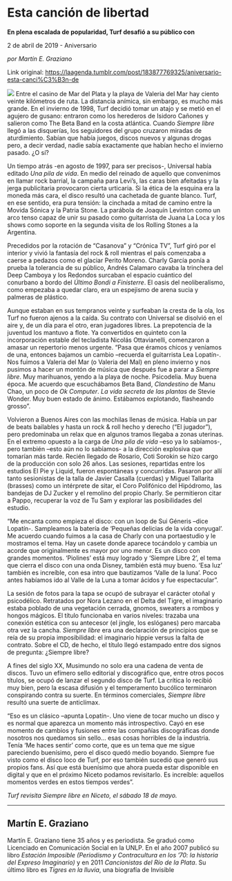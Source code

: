 # Esta canción de libertad

**En plena escalada de popularidad, Turf desafió a su público con**

2 de abril de 2019 - Aniversario

_por Martín E. Graziano_

Link original: https://laagenda.tumblr.com/post/183877769325/aniversario-esta-canci%C3%B3n-de

![](https://64.media.tumblr.com/6ff71fcf9990815cda2e39b8c0b7f13c/52966fffa4de4984-4e/s500x750/72cf34556a87b850dd8390b2376d97f321138e00.jpg)
Entre el casino de Mar del Plata y la playa de Valeria del Mar hay ciento veinte kilómetros de ruta. La distancia anímica, sin embargo, es mucho más grande. En el invierno de 1998, Turf decidió tomar un atajo y se metió en el agujero de gusano: entraron como los herederos de Isidoro Cañones y salieron como The Beta Band en la costa atlántica. Cuando *Siempre libre* llegó a las disquerías, los seguidores del grupo cruzaron miradas de aturdimiento. Sabían que había juegos, discos nuevos y algunas drogas pero, a decir verdad, nadie sabía exactamente que habían hecho el invierno pasado. ¿O sí?

Un tiempo atrás -en agosto de 1997, para ser precisos-, Universal había editado *Una pila de vida*. En medio del reinado de aquello que convenimos en llamar rock barrial, la campaña para Levi’s, las caras bien afeitadas y la jerga publicitaria provocaron cierta urticaria. Si la ética de la esquina era la moneda más cara, el disco resultó una cachetada de guante blanco. Turf, en ese sentido, era pura tensión: la cinchada a mitad de camino entre la Movida Sónica y la Patria Stone. La parábola de Joaquín Levinton como un arco tenso capaz de unir su pasado como guitarrista de Juana La Loca y los shows como soporte en la segunda visita de los Rolling Stones a la Argentina. 

Precedidos por la rotación de “Casanova” y “Crónica TV”, Turf giró por el interior y vivió la fantasía del rock & roll mientras el país comenzaba a caerse a pedazos como el glaciar Perito Moreno. Charly García ponía a prueba la tolerancia de su público, Andrés Calamaro cavaba la trinchera del Deep Camboya y los Redondos surcaban el espacio cuántico del conurbano a bordo del *Último Bondi a Finisterre*. El oasis del neoliberalismo, como empezaba a quedar claro, era un espejismo de arena sucia y palmeras de plástico. 

Aunque estaban en sus tempranos veinte y surfeaban la cresta de la ola, los Turf no fueron ajenos a la caída. Su contrato con Universal se disolvió en el aire y, de un día para el otro, eran jugadores libres. La prepotencia de la juventud los mantuvo a flote. Ya convertidos en quinteto con la incorporación estable del tecladista Nicolás Ottavianelli, comenzaron a amasar un repertorio menos urgente. “Pasa que éramos chicos y veníamos de una, entonces bajamos un cambio –recuerda el guitarrista Lea Lopatín-. Nos fuimos a Valeria del Mar (o Valeria del Mal) en pleno invierno y nos pusimos a hacer un montón de música que después fue a parar a *Siempre libre*. Muy marihuanos, yendo a la playa de noche. Psicodelia. Muy buena época. Me acuerdo que escuchábamos Beta Band, *Clandestino* de Manu Chao, un poco de *Ok Computer*. *La vida secreta de las plantas* de Stevie Wonder. Muy buen estado de ánimo. Estábamos explotando, flasheando grosso”. 

Volvieron a Buenos Aires con las mochilas llenas de música. Había un par de beats bailables y hasta un rock & roll hecho y derecho (“El jugador”), pero predominaba un relax que en algunos tramos llegaba a zonas uterinas. En el extremo opuesto a la carga de *Una pila de vida* –eso ya lo sabíamos-, pero también –esto aún no lo sabíamos- a la dirección explosiva que tomarían más tarde. Recién llegado de Rosario, Coti Sorokin se hizo cargo de la producción con solo 26 años. Las sesiones, repartidas entre los estudios El Pie y Liquid, fueron espontáneas y concurridas. Pasaron por allí tanto sesionistas de la talla de Javier Casalla (cuerdas) y Miguel Tallarita (brasses) como un intérprete de sitar, el Coro Polifónico del Hipódromo, las bandejas de DJ Zucker y el remolino del propio Charly. Se permitieron citar a Pappo, recuperar la voz de Tu Sam y explorar las posibilidades del estudio.

“Me encanta como empieza el disco: con un loop de Sui Géneris –dice Lopatín-. Sampleamos la batería de ‘Pequeñas delicias de la vida conyugal’. Me acuerdo cuando fuimos a la casa de Charly con una portaestudio y le mostramos el tema. Hay un casete donde aparece tocándolo y cambia un acorde que originalmente es mayor por uno menor. Es un disco con grandes momentos. ‘Piolines’ está muy logrado y ‘Siempre Libre 2’, el tema que cierra el disco con una onda Disney, también está muy bueno. ‘Esa luz’ también es increíble, con esa intro que bautizamos ‘Valle de la luna’. Poco antes habíamos ido al Valle de la Luna a tomar ácidos y fue espectacular”. 

La sesión de fotos para la tapa se ocupó de subrayar el carácter otoñal y psicodélico. Retratados por Nora Lezano en el Delta del Tigre, el imaginario estaba poblado de una vegetación cerrada, gnomos, sweaters a rombos y hongos mágicos. El título funcionaba en varios niveles: trazaba una conexión estética con su antecesor (el jingle, los eslóganes) pero marcaba otra vez la cancha. *Siempre libre* era una declaración de principios que se reía de su propia imposibilidad: el imaginario hippie versus la falta de contrato. Sobre el CD, de hecho, el título llegó estampado entre dos signos de pregunta: ¿Siempre libre? 

A fines del siglo XX, Musimundo no solo era una cadena de venta de discos. Tuvo un efímero sello editorial y discográfico que, entre otros pocos títulos, se ocupó de lanzar el segundo disco de Turf. La crítica lo recibió muy bien, pero la escasa difusión y el temperamento bucólico terminaron conspirando contra su suerte. En términos comerciales, *Siempre libre* resultó una suerte de anticlímax. 

“Eso es un clásico –apunta Lopatín-. Uno viene de tocar mucho un disco y es normal que aparezca un momento más introspectivo. Cayó en ese momento de cambios y fusiones entre las compañías discográficas donde nosotros nos quedamos sin sello… esas cosas horribles de la industria. Tenía ‘Me haces sentir’ como corte, que es un tema que me sigue pareciendo buenísimo, pero el disco quedó medio boyando. Siempre fue visto como el disco loco de Turf, por eso también sucedió que generó sus propios fans. Así que está buenísimo que ahora pueda estar disponible en digital y que en el próximo Niceto podamos revisitarlo. Es increíble: aquellos momentos verdes en estos tiempos verdes”.

*Turf revisita Siempre libre en Niceto, el sábado 18 de mayo.*

  




---

 Martín E. Graziano
-------------------

 Martín E. Graziano tiene 35 años y es periodista. Se graduó como Licenciado en Comunicación Social en la UNLP. En el año 2007 publicó su libro *Estación Imposible (Periodismo y Contracultura en los ’70: la historia del Expreso Imaginario)* y en 2011 *Cancionistas del Río de la Plata*. Su último libro es *Tigres en la lluvia*, una biografía de Invisible

